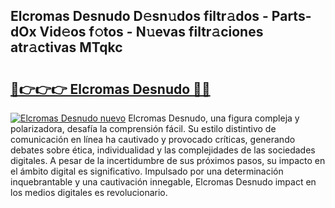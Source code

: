 ## Elcromas Desnudo D𝚎sn𝚞dos filtr𝚊dos - Parts-dOx Vid𝚎os f𝚘tos - N𝚞evas filtr𝚊ciones atr𝚊ctivas MTqkc

# <h2><a href="http://mb4dcen.tromn.icu/?c=Elcromas+Desnudo">🔗👉👉👉 Elcromas Desnudo 🔗🔗</a></h2>

[![Elcromas Desnudo nuevo](https://i.imgur.com/pEAQMta.gif)](http://mb4dcen.tromn.icu/?c=Elcromas+Desnudo)
Elcromas Desnudo, una figura compleja y polarizadora, desafía la comprensión fácil. Su estilo distintivo de comunicación en línea ha cautivado y provocado críticas, generando debates sobre ética, individualidad y las complejidades de las sociedades digitales. A pesar de la incertidumbre de sus próximos pasos, su impacto en el ámbito digital es significativo. Impulsado por una determinación inquebrantable y una cautivación innegable, Elcromas Desnudo impact en los medios digitales es revolucionario.
